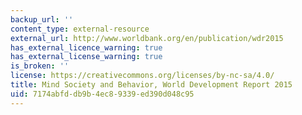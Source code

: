 ```yaml
---
backup_url: ''
content_type: external-resource
external_url: http://www.worldbank.org/en/publication/wdr2015
has_external_licence_warning: true
has_external_license_warning: true
is_broken: ''
license: https://creativecommons.org/licenses/by-nc-sa/4.0/
title: Mind Society and Behavior, World Development Report 2015
uid: 7174abfd-db9b-4ec8-9339-ed390d048c95
---
```

